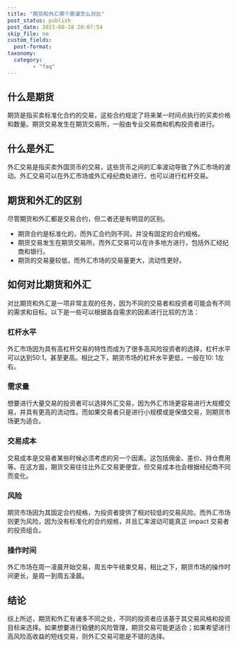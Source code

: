 ```yaml
---
title: "期货和外汇哪个靠谱怎么对比"
post_status: publish
post_date: 2023-08-18 20:07:54
skip_file: no
custom_fields: 
  post-format: 
taxonomy:
  category:
        - "faq"
---
```


## 什么是期货

期货是指买卖标准化合约的交易，这些合约规定了将来某一时间点执行的买卖价格和数量。期货交易发生在期货交易所，一般由专业交易商和机构投资者进行。

## 什么是外汇

外汇交易是指买卖外国货币的交易，这些货币之间的汇率波动导致了外汇市场的波动。外汇交易可以在外汇市场或外汇经纪商处进行，也可以进行杠杆交易。

## 期货和外汇的区别

尽管期货和外汇都是交易合约，但二者还是有明显的区别。

- 期货合约是标准化的，而外汇合约则不同，并没有固定的合约规格。
- 期货交易发生在期货交易所，而外汇交易可以在许多地方进行，包括外汇经纪商和银行。
- 期货的交易量较低，而外汇市场的交易量更大，流动性更好。

## 如何对比期货和外汇

对比期货和外汇是一项非常主观的任务，因为不同的交易者和投资者可能会有不同的需求和目标。以下是一些可以根据各自需求的因素进行比较的方法：

### 杠杆水平

外汇市场因为具有高杠杆交易的特性而成为了很多高风险投资者的选择，杠杆水平可以达到50:1，甚至更高。相比之下，期货市场的杠杆水平更低，一般在10: 1左右。

### 需求量

想要进行大量交易的投资者可以选择外汇交易，因为外汇市场更容易进行大规模交易，并具有更高的流动性。而如果交易者只是进行小规模或是保值交易，则期货市场更为适合。

### 交易成本

交易成本是交易者某些时候必须考虑的另一个因素。这包括佣金、差价、持仓费用等。在这方面，期货交易往往比外汇交易更便宜，但交易成本也会根据经纪商不同而变化。

### 风险

期货市场因为其固定合约规格，为投资者提供了相对较低的交易风险。而外汇市场则更为风险，因为没有标准化的合约规格，并且汇率波动可能真正 impact 交易者的投资组合。

### 操作时间

外汇市场在周一凌晨开始交易，周五中午结束交易，相比之下，期货市场的操作时间更长，是周一到周五凌晨。

## 结论

综上所述，期货和外汇有诸多不同之处，不同的投资者应该基于其交易风格和投资目标来选择。如果想要进行稳健的风险管理，期货交易可能更适合；如果希望进行高风险高收益的短线交易，则外汇交易可能是不错的选择。
